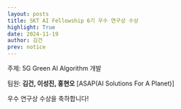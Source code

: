 ```yaml
---
layout: posts
title: SKT AI Fellowship 6기 우수 연구상 수상
highlight: True
date: 2024-11-19
author: 김건
prev: notice
---
```


주제: 5G Green AI Algorithm 개발

팀원: **김건, 이성진, 홍현오** [ASAP(AI Solutions For A Planet)]

우수 연구상 수상을 축하합니다!
